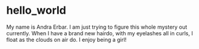 # hello_world

My name is Andra Erbar. I am just trying to figure this whole mystery out currently. When I have a brand new hairdo, with my eyelashes all in curls, I float as the clouds on air do. I enjoy being a girl!


